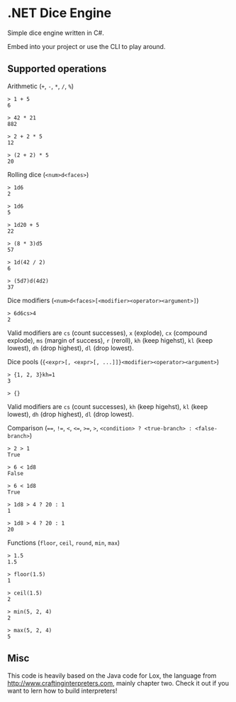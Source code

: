 # .NET Dice Engine

Simple dice engine written in C#.

Embed into your project or use the CLI to play around.

## Supported operations

Arithmetic (`+`, `-`, `*`, `/`, `%`)
```text
> 1 + 5
6

> 42 * 21
882

> 2 + 2 * 5
12

> (2 + 2) * 5
20
```

Rolling dice (`<num>d<faces>`)
```text
> 1d6
2

> 1d6
5

> 1d20 + 5
22

> (8 * 3)d5
57

> 1d(42 / 2)
6

> (5d7)d(4d2)
37
```

Dice modifiers (`<num>d<faces>[<modifier><operator><argument>]`)
```text
> 6d6cs>4
2
```
Valid modifiers are `cs` (count successes), `x` (explode), `cx` (compound explode), `ms` (margin of success), `r` (reroll), `kh` (keep higehst), `kl` (keep lowest), `dh` (drop highest), `dl` (drop lowest).

Dice pools (`{<expr>[, <expr>[, ...]]}<modifier><operator><argument>`)
```text
> {1, 2, 3}kh=1
3

> {}
```
Valid modifiers are `cs` (count successes), `kh` (keep higehst), `kl` (keep lowest), `dh` (drop highest), `dl` (drop lowest).

Comparison (`==`, `!=`, `<`, `<=`, `>=`, `>`, `<condition> ? <true-branch> : <false-branch>`)
```text
> 2 > 1
True

> 6 < 1d8
False

> 6 < 1d8
True

> 1d8 > 4 ? 20 : 1
1

> 1d8 > 4 ? 20 : 1
20
```

Functions (`floor`, `ceil`, `round`, `min`, `max`)
```text
> 1.5
1.5

> floor(1.5)
1

> ceil(1.5)
2

> min(5, 2, 4)
2

> max(5, 2, 4)
5
```

## Misc

This code is heavily based on the Java code for Lox, the language from http://www.craftinginterpreters.com, mainly chapter two.
Check it out if you want to lern how to build interpreters!